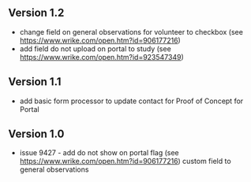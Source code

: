 ## Version 1.2
* change field on general observations for volunteer to checkbox (see https://www.wrike.com/open.htm?id=906177216)
* add field do not upload on portal to study (see https://www.wrike.com/open.htm?id=923547349)
## Version 1.1
* add basic form processor to update contact for Proof of Concept for Portal

## Version 1.0
* issue 9427 - add do not show on portal flag (see https://www.wrike.com/open.htm?id=906177216) custom field to general observations
